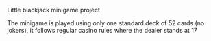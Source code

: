 Little blackjack minigame project

The minigame is played using only one standard deck of 52 cards (no jokers), it follows regular casino rules where the dealer stands at 17
